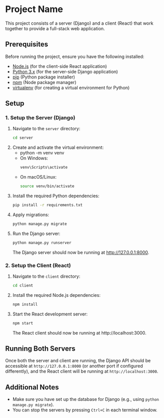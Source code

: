# Project Name

This project consists of a server (Django) and a client (React) that work together to provide a full-stack web application.

## Prerequisites

Before running the project, ensure you have the following installed:

- [Node.js](https://nodejs.org/) (for the client-side React application)
- [Python 3.x](https://www.python.org/downloads/) (for the server-side Django application)
- [pip](https://pip.pypa.io/en/stable/) (Python package installer)
- [npm](https://www.npmjs.com/) (Node package manager)
- [virtualenv](https://virtualenv.pypa.io/en/latest/) (for creating a virtual environment for Python)

## Setup

### 1. Setup the Server (Django)

1. Navigate to the `server` directory:
   ```bash
   cd server
   ```
2. Create and activate the virtual environment:
   * python -m venv venv
   * On Windows:
     ```bash
     venv\Scripts\activate
     ```
   * On macOS/Linux:
     ```bash
     source venv/bin/activate
     ```
3. Install the required Python dependencies:
   ```bash
   pip install -r requirements.txt
   ```
4. Apply migrations: 
   ```bash
   python manage.py migrate
   ```
4. Run the Django server:
   ```bash
   python manage.py runserver
   ```
   The Django server should now be running at http://127.0.0.1:8000.

### 2. Setup the Client (React)

1. Navigate to the `client` directory:
   ```bash
   cd client
   ```
2. Install the required Node.js dependencies:
   ```bash
   npm install
   ```
3. Start the React development server:
   ```bash
   npm start
   ```
   The React client should now be running at http://localhost:3000.

## Running Both Servers

Once both the server and client are running, the Django API should be accessible at `http://127.0.0.1:8000` (or another port if configured differently), and the React client will be running at `http://localhost:3000`.

## Additional Notes

- Make sure you have set up the database for Django (e.g., using `python manage.py migrate`).
- You can stop the servers by pressing `Ctrl+C` in each terminal window.